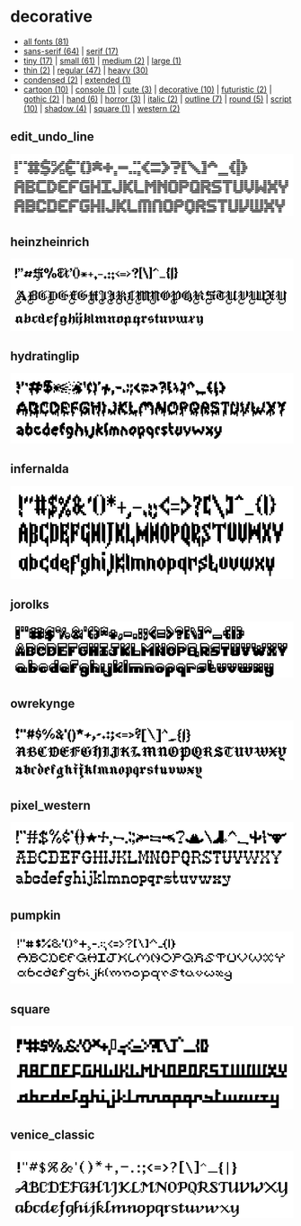 # decorative

- [all fonts (81)](readme.md)
- [sans-serif (64)](sans-serif.md) | [serif (17)](serif.md)
- [tiny (17)](tiny.md) | [small (61)](small.md) | [medium (2)](medium.md) | [large (1)](large.md)
- [thin (2)](thin.md) | [regular (47)](regular.md) | [heavy (30)](heavy.md)
- [condensed (2)](condensed.md) | [extended (1)](extended.md)
- [cartoon (10)](cartoon.md) | [console (1)](console.md) | [cute (3)](cute.md) | [decorative (10)](decorative.md) | [futuristic (2)](futuristic.md) | [gothic (2)](gothic.md) | [hand (6)](hand.md) | [horror (3)](horror.md) | [italic (2)](italic.md) | [outline (7)](outline.md) | [round (5)](round.md) | [script (10)](script.md) | [shadow (4)](shadow.md) | [square (1)](square.md) | [western (2)](western.md)
## edit_undo_line

[![font preview](previews/edit_undo_line.png?raw=true "edit_undo_line")](/fonts/edit_undo_line.h)

## heinzheinrich

[![font preview](previews/heinzheinrich.png?raw=true "heinzheinrich")](/fonts/heinzheinrich.h)

## hydratinglip

[![font preview](previews/hydratinglip.png?raw=true "hydratinglip")](/fonts/hydratinglip.h)

## infernalda

[![font preview](previews/infernalda.png?raw=true "infernalda")](/fonts/infernalda.h)

## jorolks

[![font preview](previews/jorolks.png?raw=true "jorolks")](/fonts/jorolks.h)

## owrekynge

[![font preview](previews/owrekynge.png?raw=true "owrekynge")](/fonts/owrekynge.h)

## pixel_western

[![font preview](previews/pixel_western.png?raw=true "pixel_western")](/fonts/pixel_western.h)

## pumpkin

[![font preview](previews/pumpkin.png?raw=true "pumpkin")](/fonts/pumpkin.h)

## square

[![font preview](previews/square.png?raw=true "square")](/fonts/square.h)

## venice_classic

[![font preview](previews/venice_classic.png?raw=true "venice_classic")](/fonts/venice_classic.h)
